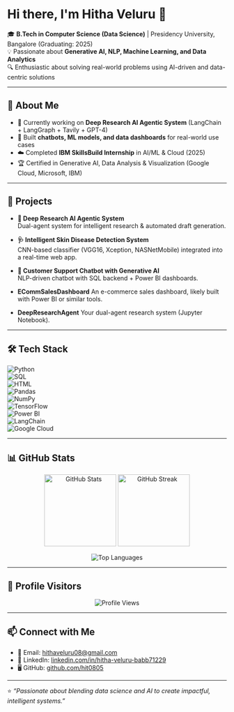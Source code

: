 # Hi there, I'm Hitha Veluru 👋  

🎓 **B.Tech in Computer Science (Data Science)** | Presidency University, Bangalore (Graduating: 2025)  
💡 Passionate about **Generative AI, NLP, Machine Learning, and Data Analytics**  
🔍 Enthusiastic about solving real-world problems using AI-driven and data-centric solutions  

---

## 🌟 About Me
- 🔭 Currently working on **Deep Research AI Agentic System** (LangChain + LangGraph + Tavily + GPT-4)  
- 🤖 Built **chatbots, ML models, and data dashboards** for real-world use cases  
- ☁️ Completed **IBM SkillsBuild Internship** in AI/ML & Cloud (2025)  
- 🏆 Certified in Generative AI, Data Analysis & Visualization (Google Cloud, Microsoft, IBM)  

---

## 🚀 Projects
- **🔎 Deep Research AI Agentic System**  
  Dual-agent system for intelligent research & automated draft generation.  

- **🩺 Intelligent Skin Disease Detection System**  
  CNN-based classifier (VGG16, Xception, NASNetMobile) integrated into a real-time web app.  

- **💬 Customer Support Chatbot with Generative AI**  
  NLP-driven chatbot with SQL backend + Power BI dashboards.  

- **ECommSalesDashboard** 
  An e-commerce sales dashboard, likely built with Power BI or similar tools.

- **DeepResearchAgent** 
  Your dual-agent research system (Jupyter Notebook).

---

## 🛠️ Tech Stack  
![Python](https://img.shields.io/badge/Python-3776AB?style=for-the-badge&logo=python&logoColor=white)  
![SQL](https://img.shields.io/badge/SQL-336791?style=for-the-badge&logo=postgresql&logoColor=white)  
![HTML](https://img.shields.io/badge/HTML5-E34F26?style=for-the-badge&logo=html5&logoColor=white)  
![Pandas](https://img.shields.io/badge/Pandas-150458?style=for-the-badge&logo=pandas&logoColor=white)  
![NumPy](https://img.shields.io/badge/Numpy-013243?style=for-the-badge&logo=numpy&logoColor=white)  
![TensorFlow](https://img.shields.io/badge/TensorFlow-FF6F00?style=for-the-badge&logo=tensorflow&logoColor=white)  
![Power BI](https://img.shields.io/badge/PowerBI-F2C811?style=for-the-badge&logo=powerbi&logoColor=black)  
![LangChain](https://img.shields.io/badge/LangChain-2E77BC?style=for-the-badge&logo=chainlink&logoColor=white)  
![Google Cloud](https://img.shields.io/badge/Google%20Cloud-4285F4?style=for-the-badge&logo=google-cloud&logoColor=white)  

---

## 📊 GitHub Stats
<p align="center">
  <img src="https://github-readme-stats.vercel.app/api?username=hit0805&show_icons=true&theme=radical" alt="GitHub Stats" height="165"/>
  <img src="https://github-readme-streak-stats.herokuapp.com/?user=hit0805&theme=radical" alt="GitHub Streak" height="165"/>
</p>

<p align="center">
  <img src="https://github-readme-stats.vercel.app/api/top-langs/?username=hit0805&layout=compact&theme=radical" alt="Top Languages"/>
</p>

---

## 👀 Profile Visitors
<p align="center">
  <img src="https://komarev.com/ghpvc/?username=hit0805&style=for-the-badge&color=blue" alt="Profile Views"/>
</p>

---

## 📫 Connect with Me
- 📧 Email: [hithaveluru08@gmail.com](mailto:hithaveluru08@gmail.com)  
- 💼 LinkedIn: [linkedin.com/in/hitha-veluru-babb71229](https://www.linkedin.com/in/hitha-veluru-babb71229/)  
- 🖥️ GitHub: [github.com/hit0805](https://github.com/hit0805)  

---

⭐️ *“Passionate about blending data science and AI to create impactful, intelligent systems.”*  
